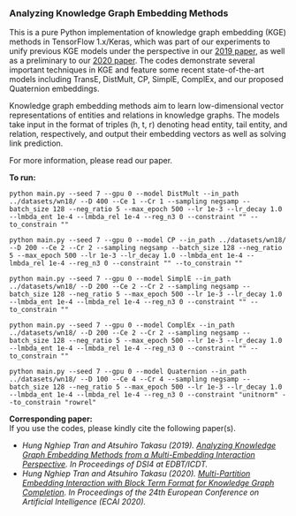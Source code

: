 ### Analyzing Knowledge Graph Embedding Methods

This is a pure Python implementation of knowledge graph embedding (KGE) methods in TensorFlow 1.x/Keras, which was part of our experiments to unify previous KGE models under the perspective in our [2019 paper](https://arxiv.org/abs/1903.11406), as well as a preliminary to our [2020 paper](https://arxiv.org/abs/2006.16365). The codes demonstrate several important techniques in KGE and feature some recent state-of-the-art models including TransE, DistMult, CP, SimplE, ComplEx, and our proposed Quaternion embeddings.

Knowledge graph embedding methods aim to learn low-dimensional vector representations of entities and relations in knowledge graphs. The models take input in the format of triples (h, t, r) denoting head entity, tail entity, and relation, respectively, and output their embedding vectors as well as solving link prediction.

For more information, please read our paper.

**To run:**  
```shell script
python main.py --seed 7 --gpu 0 --model DistMult --in_path ../datasets/wn18/ --D 400 --Ce 1 --Cr 1 --sampling negsamp --batch_size 128 --neg_ratio 5 --max_epoch 500 --lr 1e-3 --lr_decay 1.0 --lmbda_ent 1e-4 --lmbda_rel 1e-4 --reg_n3 0 --constraint "" --to_constrain ""

python main.py --seed 7 --gpu 0 --model CP --in_path ../datasets/wn18/ --D 200 --Ce 2 --Cr 2 --sampling negsamp --batch_size 128 --neg_ratio 5 --max_epoch 500 --lr 1e-3 --lr_decay 1.0 --lmbda_ent 1e-4 --lmbda_rel 1e-4 --reg_n3 0 --constraint "" --to_constrain ""

python main.py --seed 7 --gpu 0 --model SimplE --in_path ../datasets/wn18/ --D 200 --Ce 2 --Cr 2 --sampling negsamp --batch_size 128 --neg_ratio 5 --max_epoch 500 --lr 1e-3 --lr_decay 1.0 --lmbda_ent 1e-4 --lmbda_rel 1e-4 --reg_n3 0 --constraint "" --to_constrain ""

python main.py --seed 7 --gpu 0 --model ComplEx --in_path ../datasets/wn18/ --D 200 --Ce 2 --Cr 2 --sampling negsamp --batch_size 128 --neg_ratio 5 --max_epoch 500 --lr 1e-3 --lr_decay 1.0 --lmbda_ent 1e-4 --lmbda_rel 1e-4 --reg_n3 0 --constraint "" --to_constrain ""

python main.py --seed 7 --gpu 0 --model Quaternion --in_path ../datasets/wn18/ --D 100 --Ce 4 --Cr 4 --sampling negsamp --batch_size 128 --neg_ratio 5 --max_epoch 500 --lr 1e-3 --lr_decay 1.0 --lmbda_ent 1e-4 --lmbda_rel 1e-4 --reg_n3 0 --constraint "unitnorm" --to_constrain "rowrel"
```

**Corresponding paper:**  
If you use the codes, please kindly cite the following paper(s).  
- *Hung Nghiep Tran and Atsuhiro Takasu (2019). <a href="https://arxiv.org/abs/1903.11406" target="_blank">Analyzing Knowledge Graph Embedding Methods from a Multi-Embedding Interaction Perspective</a>. In Proceedings of DSI4 at EDBT/ICDT.*  
- *Hung Nghiep Tran and Atsuhiro Takasu (2020). <a href="https://arxiv.org/abs/2006.16365" target="_blank">Multi-Partition Embedding Interaction with Block Term Format for Knowledge Graph Completion</a>. In Proceedings of the 24th European Conference on Artificial Intelligence (ECAI 2020).*  
